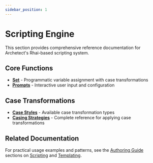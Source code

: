 ```yaml
---
sidebar_position: 1
---
```


# Scripting Engine

This section provides comprehensive reference documentation for Archetect's Rhai-based scripting system.

## Core Functions

- **[Set](./set/)** - Programmatic variable assignment with case transformations
- **[Prompts](./prompts/)** - Interactive user input and configuration

## Case Transformations

- **[Case Styles](./case-styles/)** - Available case transformation types
- **[Casing Strategies](./casing-strategies/)** - Complete reference for applying case transformations

## Related Documentation

For practical usage examples and patterns, see the [Authoring Guide](../../authoring-archetypes/) sections on [Scripting](../../authoring-archetypes/scripting/) and [Templating](../../authoring-archetypes/templating/).
